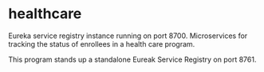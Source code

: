 # healthcare
Eureka service registry instance running on port 8700.
Microservices for tracking the status of enrollees in a health care program.

This program stands up a standalone Eureak Service Registry on port 8761.
